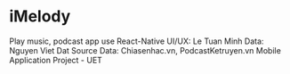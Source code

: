 # iMelody
Play music, podcast app use React-Native
UI/UX: Le Tuan Minh
Data: Nguyen Viet Dat
Source Data: Chiasenhac.vn, PodcastKetruyen.vn
Mobile Application Project - UET

